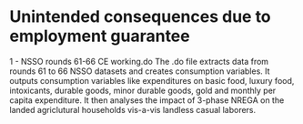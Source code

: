 # Unintended consequences due to employment guarantee
1 - NSSO rounds 61-66 CE working.do
The .do file extracts data from rounds 61 to 66 NSSO datasets and creates consumption variables.
It outputs consumption variables like expenditures on basic food, luxury food, intoxicants, durable goods, minor durable goods, gold and monthly per capita expenditure.
It then analyses the impact of 3-phase NREGA on the landed agriclutural households vis-a-vis landless casual laborers.
